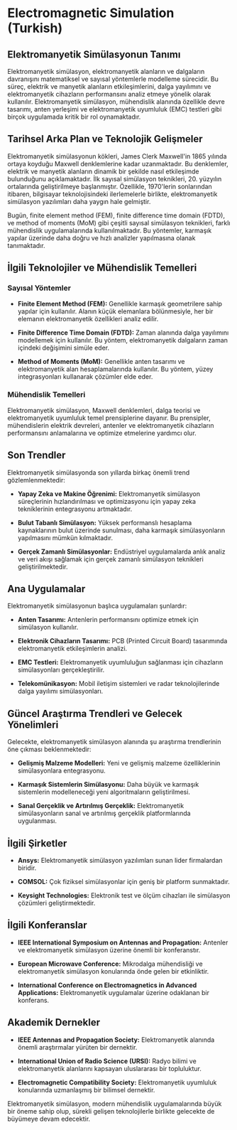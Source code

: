 # Electromagnetic Simulation (Turkish)

## Elektromanyetik Simülasyonun Tanımı

Elektromanyetik simülasyon, elektromanyetik alanların ve dalgaların davranışını matematiksel ve sayısal yöntemlerle modelleme sürecidir. Bu süreç, elektrik ve manyetik alanların etkileşimlerini, dalga yayılımını ve elektromanyetik cihazların performansını analiz etmeye yönelik olarak kullanılır. Elektromanyetik simülasyon, mühendislik alanında özellikle devre tasarımı, anten yerleşimi ve elektromanyetik uyumluluk (EMC) testleri gibi birçok uygulamada kritik bir rol oynamaktadır.

## Tarihsel Arka Plan ve Teknolojik Gelişmeler

Elektromanyetik simülasyonun kökleri, James Clerk Maxwell'in 1865 yılında ortaya koyduğu Maxwell denklemlerine kadar uzanmaktadır. Bu denklemler, elektrik ve manyetik alanların dinamik bir şekilde nasıl etkileşimde bulunduğunu açıklamaktadır. İlk sayısal simülasyon teknikleri, 20. yüzyılın ortalarında geliştirilmeye başlanmıştır. Özellikle, 1970'lerin sonlarından itibaren, bilgisayar teknolojisindeki ilerlemelerle birlikte, elektromanyetik simülasyon yazılımları daha yaygın hale gelmiştir.

Bugün, finite element method (FEM), finite difference time domain (FDTD), ve method of moments (MoM) gibi çeşitli sayısal simülasyon teknikleri, farklı mühendislik uygulamalarında kullanılmaktadır. Bu yöntemler, karmaşık yapılar üzerinde daha doğru ve hızlı analizler yapılmasına olanak tanımaktadır.

## İlgili Teknolojiler ve Mühendislik Temelleri

### Sayısal Yöntemler

- **Finite Element Method (FEM):** Genellikle karmaşık geometrilere sahip yapılar için kullanılır. Alanın küçük elemanlara bölünmesiyle, her bir elemanın elektromanyetik özellikleri analiz edilir.
  
- **Finite Difference Time Domain (FDTD):** Zaman alanında dalga yayılımını modellemek için kullanılır. Bu yöntem, elektromanyetik dalgaların zaman içindeki değişimini simüle eder.

- **Method of Moments (MoM):** Genellikle anten tasarımı ve elektromanyetik alan hesaplamalarında kullanılır. Bu yöntem, yüzey integrasyonları kullanarak çözümler elde eder.

### Mühendislik Temelleri

Elektromanyetik simülasyon, Maxwell denklemleri, dalga teorisi ve elektromanyetik uyumluluk temel prensiplerine dayanır. Bu prensipler, mühendislerin elektrik devreleri, antenler ve elektromanyetik cihazların performansını anlamalarına ve optimize etmelerine yardımcı olur.

## Son Trendler

Elektromanyetik simülasyonda son yıllarda birkaç önemli trend gözlemlenmektedir:

- **Yapay Zeka ve Makine Öğrenimi:** Elektromanyetik simülasyon süreçlerinin hızlandırılması ve optimizasyonu için yapay zeka tekniklerinin entegrasyonu artmaktadır.

- **Bulut Tabanlı Simülasyon:** Yüksek performanslı hesaplama kaynaklarının bulut üzerinde sunulması, daha karmaşık simülasyonların yapılmasını mümkün kılmaktadır.

- **Gerçek Zamanlı Simülasyonlar:** Endüstriyel uygulamalarda anlık analiz ve veri akışı sağlamak için gerçek zamanlı simülasyon teknikleri geliştirilmektedir.

## Ana Uygulamalar

Elektromanyetik simülasyonun başlıca uygulamaları şunlardır:

- **Anten Tasarımı:** Antenlerin performansını optimize etmek için simülasyon kullanılır.
  
- **Elektronik Cihazların Tasarımı:** PCB (Printed Circuit Board) tasarımında elektromanyetik etkileşimlerin analizi.
  
- **EMC Testleri:** Elektromanyetik uyumluluğun sağlanması için cihazların simülasyonları gerçekleştirilir.
  
- **Telekomünikasyon:** Mobil iletişim sistemleri ve radar teknolojilerinde dalga yayılımı simülasyonları.

## Güncel Araştırma Trendleri ve Gelecek Yönelimleri

Gelecekte, elektromanyetik simülasyon alanında şu araştırma trendlerinin öne çıkması beklenmektedir:

- **Gelişmiş Malzeme Modelleri:** Yeni ve gelişmiş malzeme özelliklerinin simülasyonlara entegrasyonu.
  
- **Karmaşık Sistemlerin Simülasyonu:** Daha büyük ve karmaşık sistemlerin modelleneceği yeni algoritmaların geliştirilmesi.
  
- **Sanal Gerçeklik ve Artırılmış Gerçeklik:** Elektromanyetik simülasyonların sanal ve artırılmış gerçeklik platformlarında uygulanması.

## İlgili Şirketler

- **Ansys:** Elektromanyetik simülasyon yazılımları sunan lider firmalardan biridir.
  
- **COMSOL:** Çok fiziksel simülasyonlar için geniş bir platform sunmaktadır.
  
- **Keysight Technologies:** Elektronik test ve ölçüm cihazları ile simülasyon çözümleri geliştirmektedir.

## İlgili Konferanslar

- **IEEE International Symposium on Antennas and Propagation:** Antenler ve elektromanyetik simülasyon üzerine önemli bir konferanstır.
  
- **European Microwave Conference:** Mikrodalga mühendisliği ve elektromanyetik simülasyon konularında önde gelen bir etkinliktir.

- **International Conference on Electromagnetics in Advanced Applications:** Elektromanyetik uygulamalar üzerine odaklanan bir konferans.

## Akademik Dernekler

- **IEEE Antennas and Propagation Society:** Elektromanyetik alanında önemli araştırmalar yürüten bir dernektir.
  
- **International Union of Radio Science (URSI):** Radyo bilimi ve elektromanyetik alanlarını kapsayan uluslararası bir topluluktur.

- **Electromagnetic Compatibility Society:** Elektromanyetik uyumluluk konularında uzmanlaşmış bir bilimsel dernektir.

Elektromanyetik simülasyon, modern mühendislik uygulamalarında büyük bir öneme sahip olup, sürekli gelişen teknolojilerle birlikte gelecekte de büyümeye devam edecektir.